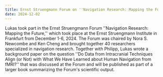 ```yaml
---
title: Ernst Struengmann Forum on ''Navigation Research: Mapping the Future''
date: 2024-12-02
---
```


Lukas took part in the Ernst Struengmann Forum ''Navigation Research: Mapping the Future,'' which took place at the Ernst Struengmann Institute in Frankfurt from December 1-6, 2024. The Forum was chaired by Nora S. Newcombe and Ken Cheng and brought together 40 researchers specialized in navigation research. Together with Philipp, Lukas wrote a background paper on the question ''Do Data from Intracranial Techniques Align (or Not) with What We Have Learned about Human Navigation from fMRI?'' that was discussed at the Forum and will be published as part of a larger book summarizing the Forum's scientific output.

<!--more-->


